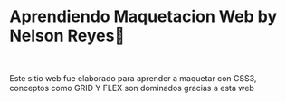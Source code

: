 
<!-- ABOUT THE PROJECT -->
# Aprendiendo Maquetacion Web by Nelson Reyes👋
</br>

Este sitio web fue elaborado para aprender a maquetar con CSS3, conceptos como GRID Y FLEX son dominados gracias a esta web
